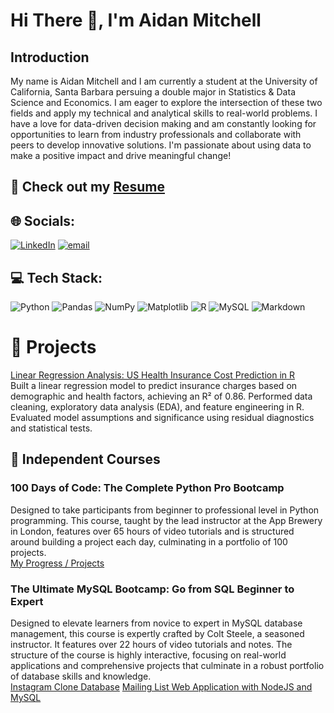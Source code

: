 # Hi There 👋, I'm Aidan Mitchell

## Introduction
My name is Aidan Mitchell and I am currently a student at the University of California, Santa Barbara persuing a double major in Statistics & Data Science and Economics. I am eager to explore the intersection of these two fields and apply my technical and analytical skills to real-world problems. I have a love for data-driven decision making and am constantly looking for opportunities to learn from industry professionals and collaborate with peers to develop innovative solutions. I'm passionate about using data to make a positive impact and drive meaningful change!

📁 **Check out my** [Resume](https://github.com/aidanpmitchell/Aidan-Mitchell-Documents/blob/main/Aidan%20Mitchell%20Resume.pdf)
---

## 🌐 Socials:
[![LinkedIn](https://img.shields.io/badge/LinkedIn-%230077B5.svg?logo=linkedin&logoColor=white)](https://linkedin.com/in/aidanpmitchell) [![email](https://img.shields.io/badge/Email-D14836?logo=gmail&logoColor=white)](mailto:aidanpmitchell@ucsb.edu) 

## 💻 Tech Stack:
![Python](https://img.shields.io/badge/python-3670A0?style=for-the-badge&logo=python&logoColor=ffdd54) ![Pandas](https://img.shields.io/badge/pandas-%23150458.svg?style=for-the-badge&logo=pandas&logoColor=white) ![NumPy](https://img.shields.io/badge/numpy-%23013243.svg?style=for-the-badge&logo=numpy&logoColor=white) ![Matplotlib](https://img.shields.io/badge/Matplotlib-%23ffffff.svg?style=for-the-badge&logo=Matplotlib&logoColor=black) ![R](https://img.shields.io/badge/r-%23276DC3.svg?style=for-the-badge&logo=r&logoColor=white) ![MySQL](https://img.shields.io/badge/mysql-4479A1.svg?style=for-the-badge&logo=mysql&logoColor=white) ![Markdown](https://img.shields.io/badge/markdown-%23000000.svg?style=for-the-badge&logo=markdown&logoColor=white)

# 🧩 Projects
[Linear Regression Analysis: US Health Insurance Cost Prediction in R](https://github.com/aidanpmitchell/Insurance_Linear_Regression/) \
Built a linear regression model to predict insurance charges based on demographic and health factors, achieving an R² of 0.86. Performed data cleaning, exploratory data analysis (EDA), and feature engineering in R. Evaluated model assumptions and significance using residual diagnostics and statistical tests.

## 🔧 Independent Courses
### 100 Days of Code: The Complete Python Pro Bootcamp
Designed to take participants from beginner to professional level in Python programming. This course, taught by the lead instructor at the App Brewery in London, features over 65 hours of video tutorials and is structured around building a project each day, culminating in a portfolio of 100 projects. \
[My Progress / Projects](https://github.com/aidanpmitchell/100-days-of-code-python)

### The Ultimate MySQL Bootcamp: Go from SQL Beginner to Expert
Designed to elevate learners from novice to expert in MySQL database management, this course is expertly crafted by Colt Steele, a seasoned instructor. It features over 22 hours of video tutorials and notes. The structure of the course is highly interactive, focusing on real-world applications and comprehensive projects that culminate in a robust portfolio of database skills and knowledge​. \
[Instagram Clone Database]()
[Mailing List Web Application with NodeJS and MySQL]()
